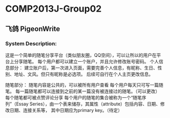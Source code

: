 # COMP2013J-Group02

## 飞鸽 PigeonWrite

### System Description:
这是一个简单的随笔分享平台（类似朋友圈，QQ空间），可以让所以的用户在平台上分享随笔。
每个用户都可以建立一个账户，并且允许修改账号密码。
个人信息部分：
建立账户后，第一次进入页面，需要完善个人信息，有昵称、生日、性别、地址、文风。但只有昵称是必选项。
后续可自行在个人主页更改信息。

随笔部分：
随笔内容是公共的，可以被所有用户查看
每个用户每天只可写一篇随笔。
每一篇随笔都可以连接到之前的某一篇没有被连接过的随笔。（可以更改）
每个随笔都可被点赞评论分享
每个用户的随笔的集合被称为一个“随笔序列”（Essay Series），由一个表来储存，其属性（attribute）包括内容、日期、修改日期、连接关系等，
其中日期应为primary key。（待定）



